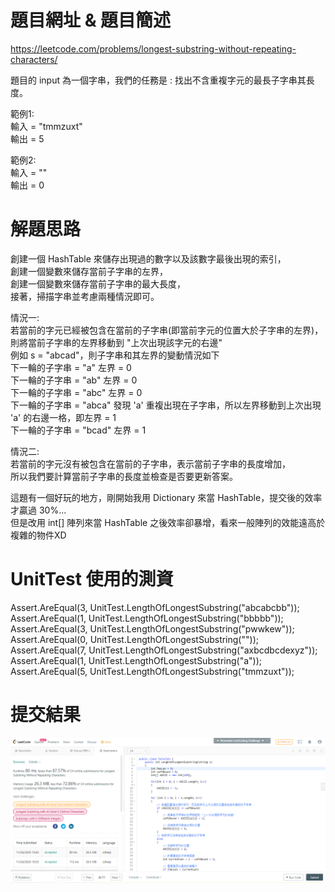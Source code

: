 # 題目網址 & 題目簡述  
https://leetcode.com/problems/longest-substring-without-repeating-characters/  
  
題目的 input 為一個字串，我們的任務是 : 找出不含重複字元的最長子字串其長度。  
  
範例1:  
輸入 = "tmmzuxt"  
輸出 = 5  
  
範例2:  
輸入 = ""  
輸出 = 0  
  
# 解題思路  
創建一個 HashTable 來儲存出現過的數字以及該數字最後出現的索引，  
創建一個變數來儲存當前子字串的左界，  
創建一個變數來儲存當前子字串的最大長度，  
接著，掃描字串並考慮兩種情況即可。  
  
情況一:  
若當前的字元已經被包含在當前的子字串(即當前字元的位置大於子字串的左界)，  
則將當前子字串的左界移動到 "上次出現該字元的右邊"  
例如 s = "abcad"，則子字串和其左界的變動情況如下  
下一輪的子字串 = "a" 左界 = 0  
下一輪的子字串 = "ab" 左界 = 0  
下一輪的子字串 = "abc" 左界 = 0  
下一輪的子字串 = "abca" 發現 'a' 重複出現在子字串，所以左界移動到上次出現 'a' 的右邊一格，即左界 = 1  
下一輪的子字串 = "bcad" 左界 = 1  
  
情況二:  
若當前的字元沒有被包含在當前的子字串，表示當前子字串的長度增加，  
所以我們要計算當前子字串的長度並檢查是否要更新答案。  
  
這題有一個好玩的地方，剛開始我用 Dictionary 來當 HashTable，提交後的效率才贏過 30%...  
但是改用 int[] 陣列來當 HashTable 之後效率卻暴增，看來一般陣列的效能遠高於複雜的物件XD  
  
# UnitTest 使用的測資  
Assert.AreEqual(3, UnitTest.LengthOfLongestSubstring("abcabcbb"));  
Assert.AreEqual(1, UnitTest.LengthOfLongestSubstring("bbbbb"));  
Assert.AreEqual(3, UnitTest.LengthOfLongestSubstring("pwwkew"));  
Assert.AreEqual(0, UnitTest.LengthOfLongestSubstring(""));  
Assert.AreEqual(7, UnitTest.LengthOfLongestSubstring("axbcdbcdexyz"));  
Assert.AreEqual(1, UnitTest.LengthOfLongestSubstring("a"));  
Assert.AreEqual(5, UnitTest.LengthOfLongestSubstring("tmmzuxt"));  
  
# 提交結果  
![image](https://raw.githubusercontent.com/Jacky20200711/LeetCode/master/Q3(Longest%20Substring)/SuccessShot.PNG)  
&emsp;  
&emsp;  
